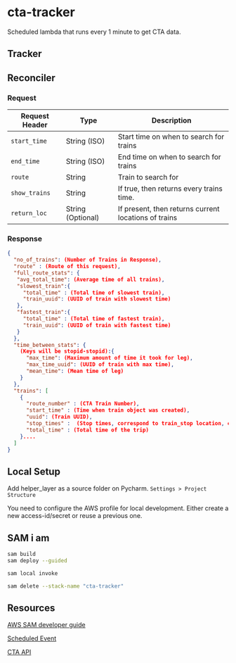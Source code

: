 # cta-tracker

Scheduled lambda that runs every 1 minute to get CTA data.

## Tracker

## Reconciler

### Request
| Request Header | Type              | Description                                          |
|----------------|-------------------|------------------------------------------------------|
| `start_time`   | String (ISO)      | Start time on when to search for trains              |
| `end_time`     | String (ISO)      | End time on when to search for trains                |
| `route`        | String            | Train to search for                                  |
| `show_trains`  | String            | If true, then returns every trains time.             |
| `return_loc`   | String (Optional) | If present, then returns current locations of trains |

### Response
```json
{
  "no_of_trains": (Number of Trains in Response),
  "route" : (Route of this request),
  "full_route_stats": {
   "avg_total_time": (Average time of all trains),
   "slowest_train":{
     "total_time" : (Total time of slowest train),
     "train_uuid": (UUID of train with slowest time) 
   }, 
   "fastest_train":{
     "total_time" : (Total time of fastest train),
     "train_uuid": (UUID of train with fastest time)
   }
  },
  "time_between_stats": {
    (Keys will be stopid-stopid):{
      "max_time": (Maximum amount of time it took for leg),
      "max_time_uuid": (UUID of train with max time),
      "mean_time": (Mean time of leg)
    }
  },
  "trains": [
    {
      "route_number" : (CTA Train Number),
      "start_time" : (Time when train object was created),
      "uuid": (Train UUID),
      "stop_times" :  (Stop times, correspond to train_stop location, can be Null if not available),
      "total_time" : (Total time of the trip)
    }....
  ]
}

```
## Local Setup

Add helper_layer as a source folder on Pycharm. `Settings > Project Structure`

You need to configure the AWS profile for local development. Either create a new access-id/secret or reuse a previous one.


## SAM i am

```bash
sam build
sam deploy --guided
```
```bash
sam local invoke 
```
```bash
sam delete --stack-name "cta-tracker"
```

## Resources

[AWS SAM developer guide](https://docs.aws.amazon.com/serverless-application-model/latest/developerguide/what-is-sam.html)

[Scheduled Event](https://github.com/aws/serverless-application-model/blob/master/versions/2016-10-31.md#schedule)

[CTA API]("https://www.transitchicago.com/developers/ttdocs/")